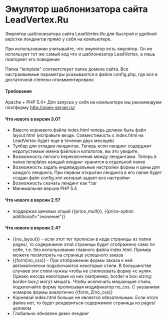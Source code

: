 Эмулятор шаблонизатора сайта LeadVertex.Ru
===================

Эмулятор шаблонизатора сайта LeadVertex.Ru для быстрой и удобной верстки лендингов прямо у себя на компьютере.

При использовании учитывайте, что эмулятор есть эмулятор. Он не использует тот же самый код что и шаблонизатор LeadVertex, а лишь повторяет его поведение

Папка "template" соответствует папке домена сайта. Все настраиваемые параметры указываются в файле config.php,
где все в достаточной степени откомментировано

#### Требования
Apache + PHP 5.4+
Для запуска у себя на компьютере мы рекомендуем платформу http://open-server.ru/

#### Что нового в версии 3.0?

- Вместо корневого файла index.html теперь должен быть файл layout.html (исправьте везде. Совместимость c index.html на LeadVertex будет еще в течении двух месяцев)
- Тулбар для отладки лендингов. Теперь если лендинг содерджит недопустимые имена файлов и каталогов, вы это увидите.
- Возможность легкого переключения между лендингами. Теперь в папке templates каждый лендинг хранится в отдельной папке
- Возможность задать индивидуальные настройки формы и цены для каждого лендинга. При первом открытии лендинга в его папке будет создан файл config.xml который задает все настройки
- Возможность скачать лендинг как *.tar
- Минимальная версия PHP 5.4

#### Что нового в версии 2.5?

- поддержка ценовых опций {{price_multi}}, {{price-option additional1="значение"}}

#### Что нового в версии 2.4?

- {{no_layout}} - если этот тег прописан в коде страницы из папки pages/, то содержимое этой страницы будет отображено само по себе, т.е. без использования главного файла index.html. Пример можете посмотреть на странице успешного заказа
- {{form|no_css}} - При отображении формы заказа к ней автоматически подключаются некоторые стили. В большинстве случаев эти стили нужны чтобы не стилизовать форму «с нуля». Однако иногда некоторые из них (например, border и box-sizing: border-box;) могут мешать. Чтобы исключить мешающие стили, подключайте форму прописывая модификатор no_css. С указанием номеров формы аналогично {{form_2|no_css}}
- Корневой index.html больше не является обязательным. Если этого файла нет, то будет рендериться содержимое страницы из pages/ целиком
- Глобально обновлен демо-лендинг